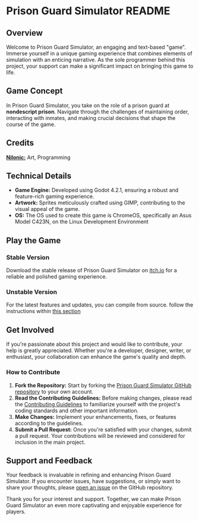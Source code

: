 # Prison Guard Simulator README

## Overview

Welcome to Prison Guard Simulator, an engaging and text-based "game". Immerse yourself in a unique gaming experience that combines elements of simulation with an enticing narrative. As the sole programmer behind this project, your support can make a significant impact on bringing this game to life.

## Game Concept

In Prison Guard Simulator, you take on the role of a prison guard at **nondescript prison**. Navigate through the challenges of maintaining order, interacting with inmates, and making crucial decisions that shape the course of the game.

## Credits
**[Nilonic:](https://github.com/Nilonic/)** Art, Programming
<!--feel free to add yourself when you make a contribution-->

## Technical Details

- **Game Engine:** Developed using Godot 4.2.1, ensuring a robust and feature-rich gaming experience.
- **Artwork:** Sprites meticulously crafted using GIMP, contributing to the visual appeal of the game.
- **OS:** The OS used to create this game is ChromeOS, specifically an Asus Model C423N, on the Linux Development Environment

## Play the Game

### Stable Version
Download the stable release of Prison Guard Simulator on [itch.io](https://nilonic.itch.io/pgs) for a reliable and polished gaming experience.

### Unstable Version
For the latest features and updates, you can compile from source. follow the instructions within [this section](#how-to-contribute)

## Get Involved

If you're passionate about this project and would like to contribute, your help is greatly appreciated. Whether you're a developer, designer, writer, or enthusiast, your collaboration can enhance the game's quality and depth.

### How to Contribute

1. **Fork the Repository:** Start by forking the [Prison Guard Simulator GitHub repository](https://github.com/nilonic/pgs) to your own account.
2. **Read the Contributing Guidelines:** Before making changes, please read the [Contributing Guidelines](contributing.md) to familiarize yourself with the project's coding standards and other important information.
3. **Make Changes:** Implement your enhancements, fixes, or features according to the guidelines.
4. **Submit a Pull Request:** Once you're satisfied with your changes, submit a pull request. Your contributions will be reviewed and considered for inclusion in the main project.

## Support and Feedback

Your feedback is invaluable in refining and enhancing Prison Guard Simulator. If you encounter issues, have suggestions, or simply want to share your thoughts, please [open an issue](https://github.com/nilonic/pgs/issues) on the GitHub repository.

Thank you for your interest and support. Together, we can make Prison Guard Simulator an even more captivating and enjoyable experience for players.

